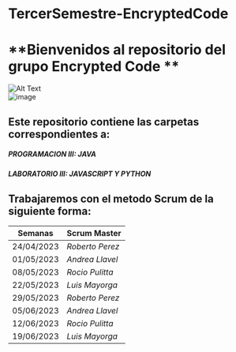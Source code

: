 # TercerSemestre-EncryptedCode

# **Bienvenidos al repositorio del grupo Encrypted Code **

![Alt Text](https://media.giphy.com/media/scZPhLqaVOM1qG4lT9/giphy.gif)            
![image](https://user-images.githubusercontent.com/112596102/236110827-b07dca4b-e6d8-44f1-8c6e-1dd3db30b11c.png)



## Este repositorio contiene las carpetas correspondientes a:
##### PROGRAMACION III: JAVA
##### LABORATORIO III: JAVASCRIPT Y PYTHON

## Trabajaremos con el metodo Scrum de la siguiente forma:

| **Semanas** | **Scrum Master** |
| ---- | ---- |
|          24/04/2023 | *Roberto Perez* |
| 01/05/2023 | *Andrea Llavel* |
| 08/05/2023 | *Rocio Pulitta* |
| 22/05/2023 | *Luis Mayorga* |
| 29/05/2023  | *Roberto Perez* |
| 05/06/2023 | *Andrea Llavel*|
|12/06/2023|*Rocio Pulitta*|
|19/06/2023|*Luis Mayorga*|
